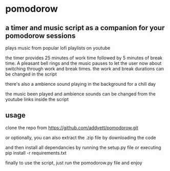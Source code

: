 # pomodorow
a timer and music script as a companion for your pomodorow sessions
---

plays music from popular lofi playlists on youtube

the timer provides 25 minutes of work time followed by 5 minutes of break time. A pleasant bell rings and the music pauses to let the user now about switching through work and break times. the work and break durations can be changed in the script

there's also a ambience sound playing in the background for a chill day

the music been played and ambience sounds can be changed from the youtube links inside the script

usage
---

clone the repo from https://github.com/addyett/pomodorow.git

or optionally, you can also extract the .zip file by downloading the code

and then install all dependancies by running the setup.py file or executing pip install -r requirements.txt

finally to use the script, just run the pomodorow.py file and enjoy
